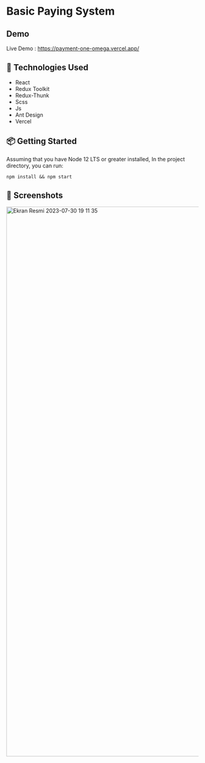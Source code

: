 # Basic Paying System

## Demo
Live Demo : https://payment-one-omega.vercel.app/

## 🔨 Technologies Used 
- React
- Redux Toolkit
- Redux-Thunk
- Scss
- Js
- Ant Design
- Vercel

## 📦 Getting Started

Assuming that you have Node 12 LTS or greater installed, In the project directory, you can run:
```
npm install && npm start
```

## 🤩 Screenshots

<img width="1440" alt="Ekran Resmi 2023-07-30 19 11 35" src="https://github.com/furkanbicak/payment/assets/80355473/9a8f0efe-d826-4843-acdf-6f31be75e745">



 




